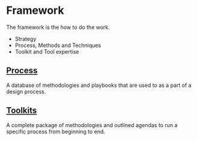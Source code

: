 # Framework

The framework is the how to do the work.

- Strategy
- Process, Methods and Techniques
- Toolkit and Tool expertise


## [Process](./Process/)
A database of methodologies and playbooks that are used to as a part of a design process.


## [Toolkits](./Toolkits/)
A complete package of methodologies and outlined agendas to run a specific process from beginning to end.